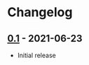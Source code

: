 # Changelog

## [0.1] - 2021-06-23

- Initial release

[0.1]: https://github.com/lggruspe/genbu/releases/tag/v0.1

